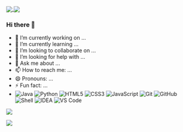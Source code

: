 <!-- repo card -->
<a href="https://github.com/flankx/flankx.github.io">
  <img align="center" src="https://github-readme-stats.vercel.app/api/pin/?username=flankx&repo=flankx.github.io&theme=maroongold" />
</a>
<a href="https://github.com/flankx/ws-demo">
  <img align="center" src="https://github-readme-stats.vercel.app/api/pin/?username=flankx&repo=ws-demo&theme=jolly" />
</a>

### Hi there 👋

<!-- **flankx/flankx** is a ✨ _special_ ✨ repository because its `README.md` (this file) appears on your GitHub profile.

Here are some ideas to get you started: -->

- 🔭 I’m currently working on ...
- 🌱 I’m currently learning ...
- 👯 I’m looking to collaborate on ...
- 🤔 I’m looking for help with ...
- 💬 Ask me about ...
- 📫 How to reach me: ...
- 😄 Pronouns: ...
- ⚡ Fun fact: ...
- 
  ![Java](https://img.shields.io/badge/-Java-7D929E?style=plastic&logo=OpenJDK)
  ![Python](https://img.shields.io/badge/-Python-8fcfd1?style=plastic&logo=Python)
  ![HTML5](https://img.shields.io/badge/-HTML5-E34F26?style=plastic&logo=html5&logoColor=white)
  ![CSS3](https://img.shields.io/badge/-CSS3-1572B6?style=plastic&logo=css3)
  ![JavaScript](https://img.shields.io/badge/-JavaScript-black?style=plastic&logo=javascript)
  ![Git](https://img.shields.io/badge/-Git-black?style=plastic&logo=git)
  ![GitHub](https://img.shields.io/badge/-GitHub-181717?style=plastic&logo=github)
  ![Shell](https://img.shields.io/badge/-Shell-blasck?style=plastic&logo=Shell)
  ![IDEA](https://img.shields.io/badge/-IDEA-000000?style=plastic&logo=IntelliJ-IDEA)
  ![VS Code](https://img.shields.io/badge/-VS%20Code-007ACC?style=plastic&logo=visual-studio-code)

<!-- github stats -->
![](https://github-readme-stats.vercel.app/api?username=flankx&show_icons=true&bg_color=30,e96443,904e95&title_color=fff&text_color=fff)

<!-- top langs -->
![](https://github-readme-stats.vercel.app/api/top-langs?username=flankx&theme=aura&layout=compact)

<!--START_SECTION:waka-->
<!--END_SECTION:waka-->



